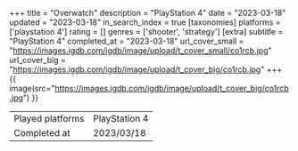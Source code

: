 +++
title = "Overwatch"
description = "PlayStation 4"
date = "2023-03-18"
updated = "2023-03-18"
in_search_index = true
[taxonomies]
platforms = ['playstation 4']
rating = []
genres = ['shooter', 'strategy']
[extra]
subtitle = "PlayStation 4"
completed_at = "2023-03-18"
url_cover_small = "https://images.igdb.com/igdb/image/upload/t_cover_small/co1rcb.jpg"
url_cover_big = "https://images.igdb.com/igdb/image/upload/t_cover_big/co1rcb.jpg"
+++
{{ image(src="https://images.igdb.com/igdb/image/upload/t_cover_big/co1rcb.jpg") }}

|              |            |
| ------------ | ---------- |
| Played platforms    | PlayStation 4 |
| Completed at | 2023/03/18 |

